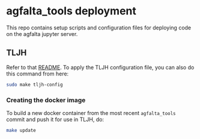 # agfalta_tools deployment

This repo contains setup scripts and configuration files for deploying code on the agfalta jupyter server.

## TLJH

Refer to that [README](tljh/README.md). To apply the TLJH configuration file, you can also do this command from here:

```sh
sudo make tljh-config
```


### Creating the docker image

To build a new docker container from the most recent `agfalta_tools` commit and push it for use in TLJH, do:

```sh
make update
```
